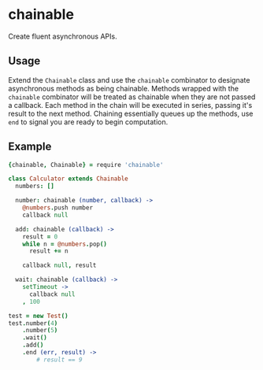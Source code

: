 # chainable
Create fluent asynchronous APIs.

## Usage
Extend the `Chainable` class and use the `chainable` combinator to designate asynchronous methods as being chainable.
Methods wrapped with the `chainable` combinator will be treated as chainable when they are not passed a callback. Each method
in the chain will be executed in series, passing it's result to the next method. Chaining essentially queues up the methods, use
`end` to signal you are ready to begin computation.

## Example
```coffeescript
{chainable, Chainable} = require 'chainable'

class Calculator extends Chainable
  numbers: []

  number: chainable (number, callback) ->
    @numbers.push number
    callback null

  add: chainable (callback) ->
    result = 0
    while n = @numbers.pop()
      result += n

    callback null, result

  wait: chainable (callback) ->
    setTimeout ->
      callback null
    , 100

test = new Test()
test.number(4)
    .number(5)
    .wait()
    .add()
    .end (err, result) ->
        # result == 9
